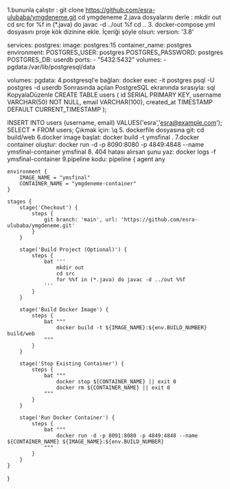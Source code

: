 1.bununla çalıştır : git clone https://github.com/esra-ulubaba/ymgdeneme.git
cd ymgdeneme
2.java dosyalarını derle : mkdir out
cd src
for %f in (*.java) do javac -d ../out %f
cd ..
3.	docker-compose.yml dosyasını proje kök dizinine ekle. İçeriği şöyle olsun:
version: '3.8'

services:
  postgres:
    image: postgres:15
    container_name: postgres
    environment:
      POSTGRES_USER: postgres
      POSTGRES_PASSWORD: postgres
      POSTGRES_DB: userdb
    ports:
      - "5432:5432"
    volumes:
      - pgdata:/var/lib/postgresql/data

volumes:
  pgdata:
4.postgresql'e bağlan: docker exec -it postgres psql -U postgres -d userdb
Sonrasında açılan PostgreSQL ekranında sırasıyla:
sql
KopyalaDüzenle
CREATE TABLE users (
    id SERIAL PRIMARY KEY,
    username VARCHAR(50) NOT NULL,
    email VARCHAR(100),
    created_at TIMESTAMP DEFAULT CURRENT_TIMESTAMP
);

INSERT INTO users (username, email) VALUES('esra','esra@example.com');
SELECT * FROM users;
Çıkmak için: \q
5. dockerfile dosyasına git: cd build/web
6.docker image başlat: docker build -t ymsfinal .
7.docker container oluştur: docker run -d -p 8090:8080 -p 4849:4848 --name ymsfinal-container ymsfinal
8. 404 hatası alırsan şunu yaz: docker logs -f ymsfinal-container
9.pipeline kodu: pipeline {
    agent any

    environment {
        IMAGE_NAME = "ymsfinal" 
        CONTAINER_NAME = "ymgdeneme-container"
    }

    stages {
        stage('Checkout') {
            steps {
                git branch: 'main', url: 'https://github.com/esra-ulubaba/ymgdeneme.git'
            }
        }

        stage('Build Project (Optional)') {
            steps {
                bat '''
                    mkdir out
                    cd src
                    for %%f in (*.java) do javac -d ../out %%f
                '''
            }
        }

        stage('Build Docker Image') {
            steps {
                bat """
                    docker build -t ${IMAGE_NAME}:${env.BUILD_NUMBER} build/web
                """
            }
        }

        stage('Stop Existing Container') {
            steps {
                bat """
                    docker stop ${CONTAINER_NAME} || exit 0
                    docker rm ${CONTAINER_NAME} || exit 0
                """
            }
        }

        stage('Run Docker Container') {
            steps {
                bat """
                    docker run -d -p 8091:8080 -p 4849:4848 --name ${CONTAINER_NAME} ${IMAGE_NAME}:${env.BUILD_NUMBER}
                """
            }
        }
    }
}

